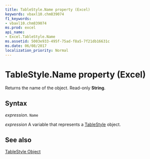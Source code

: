 ```yaml
---
title: TableStyle.Name property (Excel)
keywords: vbaxl10.chm839074
f1_keywords:
- vbaxl10.chm839074
ms.prod: excel
api_name:
- Excel.TableStyle.Name
ms.assetid: 5003e933-495f-75ad-f8a5-7f21db16631c
ms.date: 06/08/2017
localization_priority: Normal
---
```



# TableStyle.Name property (Excel)

Returns the name of the object. Read-only  **String**.


## Syntax

_expression_. `Name`

_expression_ A variable that represents a [TableStyle](./Excel.TableStyle.md) object.


## See also


[TableStyle Object](Excel.TableStyle.md)

